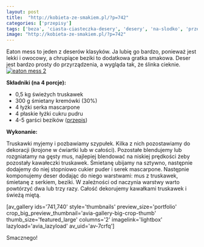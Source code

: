 ```yaml
---
layout: post
title:  "http://kobieta-ze-smakiem.pl/?p=742"
categories: ['przepisy']
tags: ['beza', 'ciasta-ciasteczka-desery', 'desery', 'na-slodko', 'przepisy', 'truskawki']
image: "http://kobieta-ze-smakiem.pl/?p=742"
---
```

Eaton mess to jeden z deserów klasyków. Ja lubię go bardzo, ponieważ jest lekki i owocowy, a chrupiące beziki to dodatkowa gratka smakowa. Deser jest bardzo prosty do przyrządzenia, a wygląda tak, że ślinka cieknie.
[![eaton mess 2](http://kobieta-ze-smakiem.pl/wp-content/uploads/2015/04/eaton-mess-21-222x300.jpg)](http://kobieta-ze-smakiem.pl/wp-content/uploads/2015/04/eaton-mess-21.jpg)



**Składniki (na 4 porcje):**
* 0,5 kg świeżych truskawek
* 300 g śmietany kremówki (30%)
* 4 łyżki serka mascarpone
* 4 płaskie łyżki cukru pudru
* 4-5 garści bezików ([przepis](https://kobietazesmakiem.pl/beziki/ "przepis"))


**Wykonanie:**

Truskawki myjemy i pozbawiamy szypułek. Kilka z nich pozostawiamy do dekoracji (krojone w ćwiartki lub w całości). Pozostałe blendujemy lub rozgniatamy na gęsty mus, najlepiej blendować na niskiej prędkości żeby pozostały kawałeczki truskawek. Śmietanę ubijamy na sztywno, następnie dodajemy do niej stopniowo cukier puder i serek mascarpone. Następnie komponujemy deser dodając do niego warstwami: mus z truskawek, śmietanę z serkiem, beziki. W zależności od naczynia warstwy warto powtórzyć dwa lub trzy razy. Całość dekorujemy kawałkami truskawek i świeżą miętą.

[av\_gallery ids='741,740' style='thumbnails' preview\_size='portfolio' crop\_big\_preview\_thumbnail='avia-gallery-big-crop-thumb' thumb\_size='featured\_large' columns='2' imagelink='lightbox' lazyload='avia\_lazyload' av\_uid='av-7crfq']

Smacznego!
    